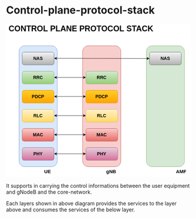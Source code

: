 # Control-plane-protocol-stack

![](/photos/control_plane_protocol_stack.png)

It supports in carrying the control informations between the user equipment and gNodeB and the core-network.

Each layers shown in above diagram provides the services to the layer above and consumes the services of the below layer.
